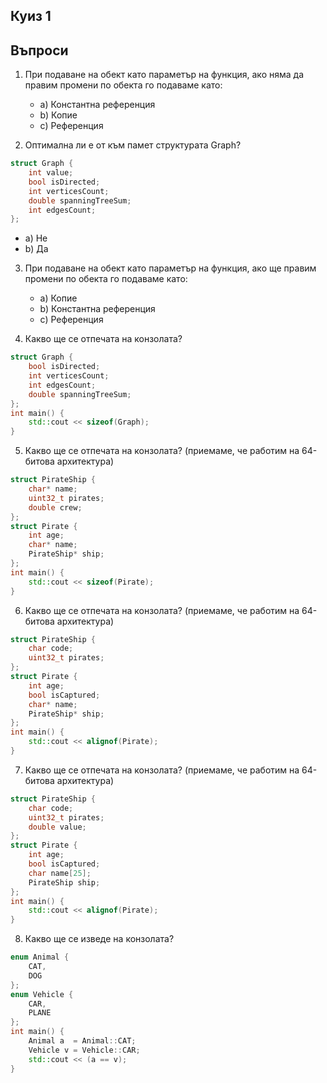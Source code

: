## Куиз 1

## Въпроси

1. При подаване на обект като параметър на функция, ако няма да правим промени по обекта го подаваме като:
   - a) Константна референция  
   - b) Копие  
   - c) Референция  

2. Оптимална ли е от към памет структурата Graph?
```c++
struct Graph {
    int value;
    bool isDirected;
    int verticesCount;
    double spanningTreeSum;
    int edgesCount;
};
```
   - a) Не  
   - b) Да  

3. При подаване на обект като параметър на функция, ако ще правим промени по обекта го подаваме като:
   - a) Копие  
   - b) Константна референция  
   - c) Референция  

4. Какво ще се отпечата на конзолата?
```c++
struct Graph {
    bool isDirected;
    int verticesCount;
    int edgesCount;
    double spanningTreeSum;
};
int main() {
    std::cout << sizeof(Graph);
}
```

5. Какво ще се отпечата на конзолата? (приемаме, че работим на 64-битова архитектура)
```c++
struct PirateShip {
    char* name;
    uint32_t pirates;
    double crew;
};
struct Pirate {
    int age;
    char* name;
    PirateShip* ship;
};
int main() {
    std::cout << sizeof(Pirate);
}
```

6. Какво ще се отпечата на конзолата? (приемаме, че работим на 64-битова архитектура)
```c++
struct PirateShip {
    char code;
    uint32_t pirates;
};
struct Pirate {
    int age;
    bool isCaptured;
    char* name;
    PirateShip* ship;
};
int main() {
    std::cout << alignof(Pirate);
}
```

7. Какво ще се отпечата на конзолата? (приемаме, че работим на 64-битова архитектура)
```c++
struct PirateShip {
    char code;
    uint32_t pirates;
    double value;
};
struct Pirate {
    int age;
    bool isCaptured;
    char name[25];
    PirateShip ship;
};
int main() {
    std::cout << alignof(Pirate);
}
```

8. Какво ще се изведе на конзолата?
```c++
enum Animal {
    CAT,
    DOG
};
enum Vehicle {
    CAR,
    PLANE
};
int main() {
    Animal a  = Animal::CAT;
    Vehicle v = Vehicle::CAR;
    std::cout << (a == v); 
}
```